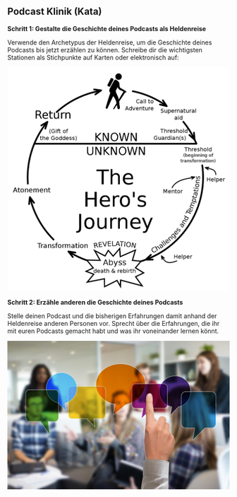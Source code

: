 ## Podcast Klinik (Kata)

**Schritt 1: Gestalte die Geschichte deines Podcasts als Heldenreise**

Verwende den Archetypus der Heldenreise, um die Geschichte deines Podcasts bis jetzt erzählen zu können. Schreibe dir die wichtigsten Stationen als Stichpunkte auf Karten oder elektronisch auf:

![](./images/kata-11-heldenreise.png)

**Schritt 2: Erzähle anderen die Geschichte deines Podcasts**

Stelle deinen Podcast und die bisherigen Erfahrungen damit anhand der Heldenreise anderen Personen vor. Sprecht über die Erfahrungen, die ihr mit euren Podcasts gemacht habt und was ihr voneinander lernen könnt.

![](./images/kata-11-feedback.jpg)
